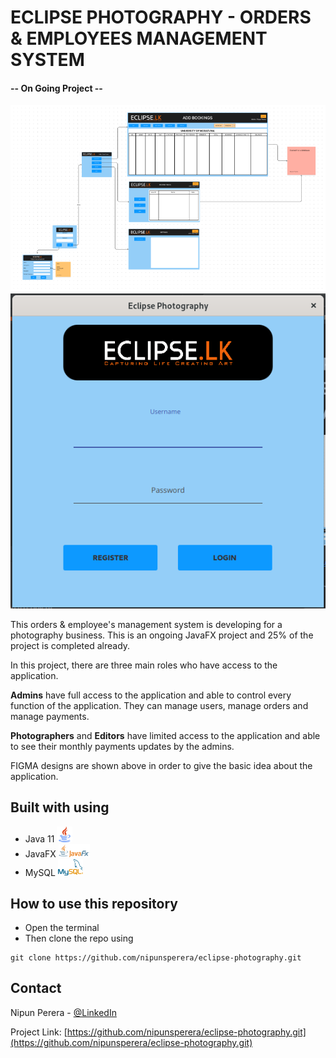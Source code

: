 # ECLIPSE PHOTOGRAPHY - ORDERS & EMPLOYEES MANAGEMENT SYSTEM

#### -- On Going Project --
<img src='src/main/resources/image/screenshot/01.png'>
<img src='src/main/resources/image/screenshot/02.png'>

<p> This orders & employee's management system is developing for a photography business. This is an ongoing JavaFX project and 25% of the project is completed already.

In this project, there are three main roles who have access to the application. 

<b>Admins</b> have full access to the application and able to control every function of the application. They can manage users, manage orders and manage payments.

<b>Photographers</b> and <b>Editors</b> have limited access to the application and able to see their monthly payments updates by the admins.

FIGMA designs are shown above in order to give the basic idea about the application.
</p>

## Built with using

* Java 11 <img src="src/main/resources/image/icon/java.png" width=25px>
* JavaFX <img src="src/main/resources/image/icon/JavaFX.png" width=50px>
* MySQL <img src="src/main/resources/image/icon/MySQL.png" width=40px>






## How to use this repository

* Open the terminal
* Then clone the repo using
```
git clone https://github.com/nipunsperera/eclipse-photography.git
```


<!-- CONTACT -->
## Contact

Nipun Perera - [@LinkedIn](https://www.linkedin.com/in/nipunperera96/)

Project Link: [https://github.com/nipunsperera/eclipse-photography.git](https://github.com/nipunsperera/eclipse-photography.git)